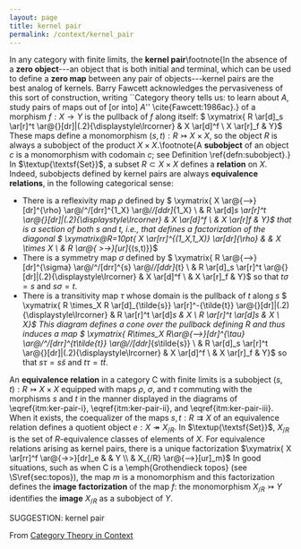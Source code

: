 ```yaml
---
layout: page
title: kernel pair
permalink: /context/kernel_pair
---
```

 In any category with finite limits,  the **kernel pair**\footnote{In the absence of a **zero object**---an object that is both initial and terminal, which can be used to define a **zero map** between any pair of objects---kernel pairs are the best analog of kernels. Barry Fawcett acknowledges the pervasiveness of this sort of construction, writing  ``Category theory tells us: to learn about $A$, study pairs of maps out of [or into] $A$'' \cite{Fawcett:1986ac}.} of a morphism $f : X \to Y$ is the pullback of $f$ along itself:
$ \xymatrix{ R \ar[d]_s \ar[r]^t \ar@{}[dr]|(.2){\displaystyle\lrcorner} & X \ar[d]^f \\ X \ar[r]_f & Y}$ These maps define a monomorphism $(s,t) : R \rightarrowtail X \times X$, so the object $R$ is always a subobject of the product $X \times X$.\footnote{A **subobject** of an object $c$ is a monomorphism with codomain $c$; see Definition \ref{defn:subobject}.} In $\textup{\textsf{Set}}$, a subset $R \subset X \times X$ defines a **relation** on $X$. Indeed, subobjects defined by kernel pairs are always **equivalence relations**,  in the following categorical sense:

-  There is a reflexivity map $\rho$ defined by $ \xymatrix{ X \ar@{-->}[dr]^{\rho} \ar@/^/[drr]^{1_X} \ar@/_/[ddr]_{1_X}  \\ & R \ar[d]_s \ar[r]^t \ar@{}[dr]|(.2){\displaystyle\lrcorner} & X \ar[d]^f \\ & X \ar[r]_f & Y}$
that is a section of both $s$ and $t$, i.e., that defines a factorization of the diagonal $ \xymatrix@R=10pt{ X \ar[rr]^{(1_X,1_X)} \ar[dr]_{\rho} & & X \times X \\ & R \ar@{ >->}[ur]_{(s,t)}}$
-  There is a symmetry map $\sigma$ defined by $ \xymatrix{ R \ar@{-->}[dr]^{\sigma} \ar@/^/[drr]^{s} \ar@/_/[ddr]_{t}  \\ & R \ar[d]_s \ar[r]^t \ar@{}[dr]|(.2){\displaystyle\lrcorner} & X \ar[d]^f \\ & X \ar[r]_f & Y}$ so that $t \sigma =s$ and $s \sigma = t$.
-  There is a transitivity map $\tau$ whose domain is the pullback of $t$ along $s$
$ \xymatrix{ R \times_X R \ar[d]_{\tilde{s}} \ar[r]^-{\tilde{t}} \ar@{}[dr]|(.2){\displaystyle\lrcorner} & R \ar[r]^t \ar[d]_s & X \\ R \ar[r]^t \ar[d]_s & X \\ X}$  This diagram defines a cone over the pullback defining $R$ and thus induces a map
$ \xymatrix{ R\times_X R\ar@{-->}[dr]^{\tau} \ar@/^/[drr]^{t\tilde{t}} \ar@/_/[ddr]_{s\tilde{s}}  \\ & R \ar[d]_s \ar[r]^t \ar@{}[dr]|(.2){\displaystyle\lrcorner} & X \ar[d]^f \\ & X \ar[r]_f & Y}$ so that $s\tau = s \tilde{s}$ and $t \tau = t\tilde{t}$.

An  **equivalence relation** in a category $\mathsf{C}$ with finite limits is a subobject $(s,t) : R \rightarrowtail X \times X$ equipped with maps $\rho$, $\sigma$, and $\tau$ commuting with the morphisms $s$ and $t$ in the manner displayed in the diagrams of \eqref{itm:ker-pair-i}, \eqref{itm:ker-pair-ii}, and \eqref{itm:ker-pair-iii}. When it exists, the coequalizer of the maps $s,t : R \rightrightarrows X$ of an equivalence relation defines a quotient object $e : X \twoheadrightarrow X_{/R}$. In $\textup{\textsf{Set}}$, $X_{/R}$ is the set of $R$-equivalence classes of elements of $X$. For equivalence relations arising as kernel pairs, there is a unique factorization
$\xymatrix{ X \ar[rr]^f \ar@{->>}[dr]_e & & Y \\ & X_{/R} \ar@{-->}[ur]_m}$ In good situations, such as when $\mathsf{C}$ is a  \emph{Grothendieck topos} (see \S\ref{sec:topos}), the map $m$ is a monomorphism and this factorization defines the **image factorization** of the map $f$: the monomorphism $X_{/R} \rightarrowtail Y$ identifies the **image** $X_{/R}$ as a subobject of $Y$.


SUGGESTION: kernel pair

From [Category Theory in Context](https://mathgloss.github.io/MathGloss/context.html)